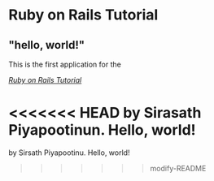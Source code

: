 # Ruby on Rails Tutorial

## "hello, world!"

This is the first application for the

[*Ruby on Rails Tutorial*](http://www.railstutorial.org/)

<<<<<<< HEAD
by Sirasath Piyapootinun. Hello, world!
=======
by Sirsath Piyapootinu. Hello, world!
>>>>>>> modify-README
